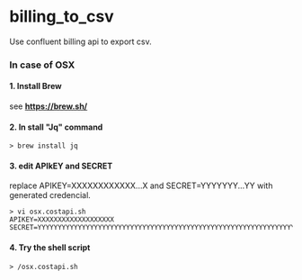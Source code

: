 # billing_to_csv
Use confluent billing api to export csv.

### In case of OSX

#### 1. Install Brew
see **https://brew.sh/**

#### 2. In stall "Jq" command

`> brew install jq`

#### 3. edit APIkEY and SECRET
replace APIKEY=XXXXXXXXXXXX...X and SECRET=YYYYYYY...YY with generated credencial.

```
> vi osx.costapi.sh
APIKEY=XXXXXXXXXXXXXXXXXXX
SECRET=YYYYYYYYYYYYYYYYYYYYYYYYYYYYYYYYYYYYYYYYYYYYYYYYYYYYYYYYYYYYYYYY
```

#### 4. Try the shell script

`> /osx.costapi.sh`
